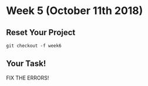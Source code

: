 # Week 5 (October 11th 2018)

## Reset Your Project
`git checkout -f week6`


## Your Task!
FIX THE ERRORS!